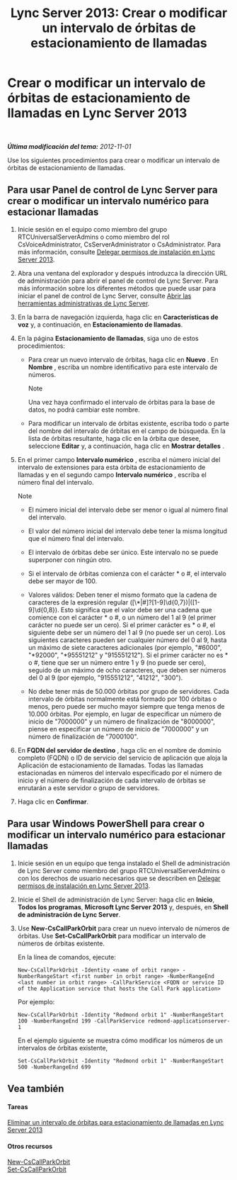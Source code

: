 ﻿---
title: 'Lync Server 2013: Crear o modificar un intervalo de órbitas de estacionamiento de llamadas'
TOCTitle: Crear o modificar un intervalo de órbitas de estacionamiento de llamadas
ms:assetid: 549ec118-eee5-4333-9416-80929ec057e0
ms:mtpsurl: https://technet.microsoft.com/es-es/library/Gg398361(v=OCS.15)
ms:contentKeyID: 48275290
ms.date: 01/07/2017
mtps_version: v=OCS.15
ms.translationtype: HT
---

# Crear o modificar un intervalo de órbitas de estacionamiento de llamadas en Lync Server 2013

 

_**Última modificación del tema:** 2012-11-01_

Use los siguientes procedimientos para crear o modificar un intervalo de órbitas de estacionamiento de llamadas.

## Para usar Panel de control de Lync Server para crear o modificar un intervalo numérico para estacionar llamadas

1.  Inicie sesión en el equipo como miembro del grupo RTCUniversalServerAdmins o como miembro del rol CsVoiceAdministrator, CsServerAdministrator o CsAdministrator. Para más información, consulte [Delegar permisos de instalación en Lync Server 2013](lync-server-2013-delegate-setup-permissions.md).

2.  Abra una ventana del explorador y después introduzca la dirección URL de administración para abrir el panel de control de Lync Server. Para más información sobre los diferentes métodos que puede usar para iniciar el panel de control de Lync Server, consulte [Abrir las herramientas administrativas de Lync Server](lync-server-2013-open-lync-server-administrative-tools.md).

3.  En la barra de navegación izquierda, haga clic en **Características de voz** y, a continuación, en **Estacionamiento de llamadas**.

4.  En la página **Estacionamiento de llamadas**, siga uno de estos procedimientos:
    
      - Para crear un nuevo intervalo de órbitas, haga clic en **Nuevo** . En **Nombre** , escriba un nombre identificativo para este intervalo de números.
        

        > [!NOTE]
        > Una vez haya confirmado el intervalo de órbitas para la base de datos, no podrá cambiar este nombre.

    
      - Para modificar un intervalo de órbitas existente, escriba todo o parte del nombre del intervalo de órbitas en el campo de búsqueda. En la lista de órbitas resultante, haga clic en la órbita que desee, seleccione **Editar** y, a continuación, haga clic en **Mostrar detalles** .

5.  En el primer campo **Intervalo numérico** , escriba el número inicial del intervalo de extensiones para esta órbita de estacionamiento de llamadas y en el segundo campo **Intervalo numérico** , escriba el número final del intervalo.
    

    > [!NOTE]
    > <UL>
    > <LI>
    > <P>El número inicial del intervalo debe ser menor o igual al número final del intervalo.</P>
    > <LI>
    > <P>El valor del número inicial del intervalo debe tener la misma longitud que el número final del intervalo.</P>
    > <LI>
    > <P>El intervalo de órbitas debe ser único. Este intervalo no se puede superponer con ningún otro.</P>
    > <LI>
    > <P>Si el intervalo de órbitas comienza con el carácter * o #, el intervalo debe ser mayor de 100.</P>
    > <LI>
    > <P>Valores válidos: Deben tener el mismo formato que la cadena de caracteres de la expresión regular ([\*|#]?[1-9]\d{0,7})|([1-9]\d{0,8}). Esto significa que el valor debe ser una cadena que comience con el carácter * o #, o un número del 1 al 9 (el primer carácter no puede ser un cero). Si el primer carácter es * o #, el siguiente debe ser un número del 1 al 9 (no puede ser un cero). Los siguientes caracteres pueden ser cualquier número del 0 al 9, hasta un máximo de siete caracteres adicionales (por ejemplo, "#6000", "*92000", "*95551212" y "915551212"). Si el primer carácter no es * o #, tiene que ser un número entre 1 y 9 (no puede ser cero), seguido de un máximo de ocho caracteres, que deben ser números del 0 al 9 (por ejemplo, "915551212", "41212", "300").</P>
    > <LI>
    > <P>No debe tener más de 50.000 órbitas por grupo de servidores. Cada intervalo de órbitas normalmente está formado por 100 órbitas o menos, pero puede ser mucho mayor siempre que tenga menos de 10.000 órbitas. Por ejemplo, en lugar de especificar un número de inicio de "7000000" y un número de finalización de "8000000", piense en especificar un número de inicio de "7000000" y un número de finalización de "7000100".</P></LI></UL>



6.  En **FQDN del servidor de destino** , haga clic en el nombre de dominio completo (FQDN) o ID de servicio del servicio de aplicación que aloja la Aplicación de estacionamiento de llamadas. Todas las llamadas estacionadas en números del intervalo especificado por el número de inicio y el número de finalización de cada intervalo de órbitas se enrutarán a este servidor o grupo de servidores.

7.  Haga clic en **Confirmar**.

## Para usar Windows PowerShell para crear o modificar un intervalo numérico para estacionar llamadas

1.  Inicie sesión en un equipo que tenga instalado el Shell de administración de Lync Server como miembro del grupo RTCUniversalServerAdmins o con los derechos de usuario necesarios que se describen en [Delegar permisos de instalación en Lync Server 2013](lync-server-2013-delegate-setup-permissions.md).

2.  Inicie el Shell de administración de Lync Server: haga clic en **Inicio**, **Todos los programas**, **Microsoft Lync Server 2013** y, después, en **Shell de administración de Lync Server**.

3.  Use **New-CsCallParkOrbit** para crear un nuevo intervalo de números de órbitas. Use **Set-CsCallParkOrbit** para modificar un intervalo de números de órbitas existente.
    
    En la línea de comandos, ejecute:
    
        New-CsCallParkOrbit -Identity <name of orbit range> -NumberRangeStart <first number in orbit range> -NumberRangeEnd <last number in orbit range> -CallParkService <FQDN or service ID of the Application service that hosts the Call Park application>
    
    Por ejemplo:
    
        New-CsCallParkOrbit -Identity "Redmond orbit 1" -NumberRangeStart 100 -NumberRangeEnd 199 -CallParkService redmond-applicationserver-1
    
    En el ejemplo siguiente se muestra cómo modificar los números de un intervalos de órbitas existente,
    
        Set-CsCallParkOrbit -Identity "Redmond orbit 1" -NumberRangeStart 500 -NumberRangeEnd 699

## Vea también

#### Tareas

[Eliminar un intervalo de órbitas para estacionamiento de llamadas en Lync Server 2013](lync-server-2013-delete-a-call-park-orbit-range.md)  

#### Otros recursos

[New-CsCallParkOrbit](new-cscallparkorbit.md)  
[Set-CsCallParkOrbit](set-cscallparkorbit.md)

